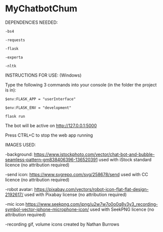 # MyChatbotChum

DEPENDENCIES NEEDED:

    -bs4 

    -requests

    -flask

    -experta

    -nltk


INSTRUCTIONS FOR USE: (Windows)

Type the following 3 commands into your console (in the folder the project is in):

    $env:FLASK_APP = "userInterface" 

    $env:FLASK_ENV = "development"

    flask run

The bot will be active on http://127.0.0.1:5000

Press CTRL+C to stop the web app running

IMAGES USED:

-background: 
https://www.istockphoto.com/vector/chat-bot-and-bubble-seamless-pattern-gm838406396-136520391
used with iStock standard licence (no attribution required)

-send icon:
https://www.svgrepo.com/svg/258678/send
used with CC licence (no attribution required)

-robot avatar:
https://pixabay.com/vectors/robot-icon-flat-flat-design-2192617/
used with Pixabay license (no attribution required)

-mic icon
https://www.seekpng.com/ipng/u2w7w7o0o0q8y3y3_recording-symbol-vector-iphone-microphone-icon/
used with SeekPNG licence (no attribution required)

-recording gif, volume icons
created by Nathan Burrows

